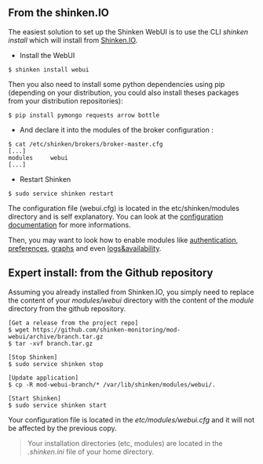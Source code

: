 ## From the shinken.IO

The easiest solution to set up the Shinken WebUI is to use the CLI *shinken install* which will install from [Shinken.IO](http://shinken.io/).

* Install the WebUI
```
$ shinken install webui
```

Then you also need to install some python dependencies using pip (depending on your distribution, you could also install theses packages from your distribution repositories):

```
$ pip install pymongo requests arrow bottle
```

* And declare it into the modules of the broker configuration :
```
$ cat /etc/shinken/brokers/broker-master.cfg
[...]
modules     webui
[...]
```

* Restart Shinken
```
$ sudo service shinken restart
```

The configuration file (webui.cfg) is located in the etc/shinken/modules directory and is self explanatory. You can look at the [configuration documentation](configuring) for more informations.

Then, you may want to look how to enable modules like [authentication](ins-authenticating), [preferences](ins-storing), [graphs](ins-graphing) and even [logs&availability](ins-logs).

## Expert install: from the Github repository

Assuming you already installed from Shinken.IO, you simply need to replace the content of your *modules/webui* directory with the content of the *module* directory from the github repository.
```
[Get a release from the project repo]
$ wget https://github.com/shinken-monitoring/mod-webui/archive/branch.tar.gz
$ tar -xvf branch.tar.gz

[Stop Shinken]
$ sudo service shinken stop

[Update application]
$ cp -R mod-webui-branch/* /var/lib/shinken/modules/webui/.

[Start Shinken]
$ sudo service shinken start
```

Your configuration file is located in the *etc/modules/webui.cfg* and it will not be affected by the previous copy.

> Your installation directories (etc, modules) are located in the *.shinken.ini* file of your home directory.